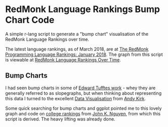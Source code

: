 # RedMonk Language Rankings Bump Chart Code

A simple r-lang script to generate a "bump chart" visualisation of the RedMonk Language Rankings over time.

The latest language rankings, as of March 2018, are at [The RedMonk Programming Language Rankings: January 2018](https://redmonk.com/sogrady/2018/03/07/language-rankings-1-18/).
The graph from this script is viewable at [RedMonk Language Rankings Over Time](https://redmonk.com/fryan/2018/03/15/redmonk-language-rankings-over-time/).

## Bump Charts

I had seen bump charts in some of [Edward Tufftes work](https://www.edwardtufte.com/bboard/q-and-a-fetch-msg?msg_id=0003nk) - whey they are generally referred to 
as slopegraphs, but when thinking about representing this data I turned to the excellent [Data Visualisation](https://www.amazon.co.uk/Data-Visualisation-Andy-Kirk/dp/1473912148/ref=sr_1_1
) from [Andy Kirk](https://twitter.com/visualisingdata). 

Some quick searching for bump charts and ggplot pointed me to this lovely graph and code on [college rankings](http://data-slinky.com/project/3_College_rankings/) from [John K. Nguyen](https://twitter.com/dataslinky),
from which this script is derived. The heavy lifting was already done. 

